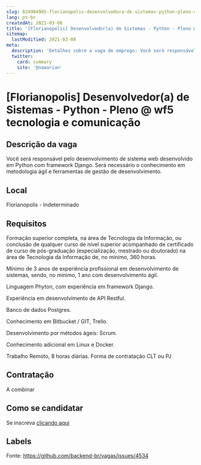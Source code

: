 ```yaml
---
slug: 824984985-florianopolis-desenvolvedora-de-sistemas-python-pleno-at-wf5-tecnologia-e-comunicacao
lang: pt-br
createdAt: 2021-03-08
title: '[Florianopolis] Desenvolvedor(a) de Sistemas - Python - Pleno @ wf5 tecnologia e comunicação - Vaga de Emprego'
sitemap:
  lastModified: 2021-03-08
meta:
  description: 'Detalhes sobre a vaga de emprego: Você será responsável pelo desenvolvimento de sistema web desenvolvido em Python com framework Django. Será necessário o conhecimento em metodologia ágil e ferramentas de gestão de desenvolvimento.'
  twitter:
    card: summary
    site: '@nawarian'
---
```


# [Florianopolis] Desenvolvedor(a) de Sistemas - Python - Pleno @ wf5 tecnologia e comunicação

## Descrição da vaga

Você será responsável pelo desenvolvimento de sistema web desenvolvido em Python com framework Django. Será necessário o conhecimento em metodologia ágil e ferramentas de gestão de desenvolvimento.

## Local

Florianopolis - Indeterminado

## Requisitos

Formação superior completa, na área de Tecnologia da Informação, ou conclusão de qualquer curso de nível superior acompanhado de certificado de curso de pós-graduação (especialização, mestrado ou doutorado) na área de Tecnologia da Informação de, no mínimo, 360 horas.

Mínimo de 3 anos de experiência profissional em desenvolvimento de sistemas, sendo, no mínimo, 1 ano com desenvolvimento ágil.

Linguagem Phyton, com experiência em framework Django.

Experiência em desenvolvimento de API Restful.

Banco de dados Postgres.

Conhecimento em Bitbucket / GIT, Trello.

Desenvolvimento por métodos ágeis: Scrum.

Conhecimento adicional em Linux e Docker.

Trabalho Remoto, 8 horas diárias.
Forma de contratação CLT ou PJ

## Contratação

A combinar

## Como se candidatar

Se inscreva [clicando aqui](https://www.pyjobs.com.br/job/2238)

## Labels



Fonte: https://github.com/backend-br/vagas/issues/4534
